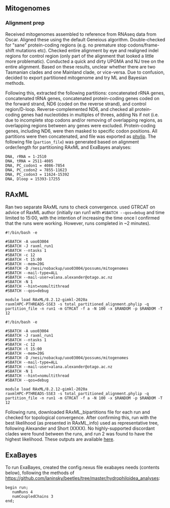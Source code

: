 ## Mitogenomes

### Alignment prep
Received mitogenomes assembled to reference from RNAseq data from Oscar. Aligned these using the default Geneious algorithm. Double-checked for "sane" protein-coding regions (e.g. no premature stop codons/frame-shift mutations etc). Checked entire alignment by eye and realigned indel regions for control region (only part of the alignment that looked a little more problematic). Conducted a quick and dirty UPGMA and NJ tree on the entire alignment. Based on these results, unclear whether there are two Tasmanian clades and one Mainland clade, or vice-versa. Due to confusion, decided to export partitioned mitogenome and try ML and Bayesian methods.  

Following this, extracted the following partitions: concatenated rRNA genes, concatenated tRNA genes, concatenated protein-coding genes coded on the forward strand, ND6 (coded on the reverse strand), and control region/D-loop. Reverse-complemented ND6, and checked all protein-coding genes had nucleotides in multiples of threes, adding Ns if not (i.e. due to incomplete stop codons and/or removing of overlapping regions, as overlapping regions between any genes were excluded. Protein-coding genes, including ND6, were then masked to specific codon positions. All partitions were then concatenated, and file was exported as [phylip](https://github.com/laninsky/possums/blob/main/mitogenomes/data/total_partitioned_alignment.phylip). The following file (`partion_file`) was generated based on alignment order/length for partitioning RAxML and ExaBayes analyses:
```
DNA, rRNA = 1-2510
DNA, tRNA = 2511-4085
DNA, PC_codon1 = 4086-7854
DNA, PC_codon2 = 7855-11623
DNA, PC_codon3 = 11624-15392
DNA, Dloop = 15393-17255
```

## RAxML
Ran two separate RAxML runs to check convergence. used GTRCAT on advice of RaxML author (initially ran run1 with `#SBATCH --qos=debug` and time limited to 15:00, with the intention of increasing the time once I confirmed that the runs were working. However, runs completed in ~2 minutes).
```
#!/bin/bash -e

#SBATCH -A uoo03004 
#SBATCH -J raxml_run1
#SBATCH --ntasks 1
#SBATCH -c 12
#SBATCH -t 15:00
#SBATCH --mem=20G
#SBATCH -D /nesi/nobackup/uoo03004/possums/mitogenomes
#SBATCH --mail-type=ALL
#SBATCH --mail-user=alana.alexander@otago.ac.nz
#SBATCH -N 1
#SBATCH --hint=nomultithread
#SBATCH --qos=debug

module load RAxML/8.2.12-gimkl-2020a
raxmlHPC-PTHREADS-SSE3 -s total_partitioned_alignment.phylip -q partition_file -n run1 -m GTRCAT -f a -N 100 -x $RANDOM -p $RANDOM -T 12
```
```
#!/bin/bash -e

#SBATCH -A uoo03004 
#SBATCH -J raxml_run1
#SBATCH --ntasks 1
#SBATCH -c 12
#SBATCH -t 15:00
#SBATCH --mem=20G
#SBATCH -D /nesi/nobackup/uoo03004/possums/mitogenomes
#SBATCH --mail-type=ALL
#SBATCH --mail-user=alana.alexander@otago.ac.nz
#SBATCH -N 1
#SBATCH --hint=nomultithread
#SBATCH --qos=debug

module load RAxML/8.2.12-gimkl-2020a
raxmlHPC-PTHREADS-SSE3 -s total_partitioned_alignment.phylip -q partition_file -n run1 -m GTRCAT -f a -N 100 -x $RANDOM -p $RANDOM -T 12
```
Following runs, downloaded RAxML_bipartitions file for each run and checked for topological convergence. After confirming this, run with the best likelihood (as presented in RAxML_info) used as representative tree, following Alexander and Short (XXXX). No highly-supported discordant clades were found between the runs, and run 2 was found to have the highest likelihood. These outputs are available [here](https://github.com/laninsky/possums/tree/main/mitogenomes/output).

## ExaBayes
To run ExaBayes, created the config.nexus file exabayes needs (contents below), following the methods of https://github.com/laninsky/beetles/tree/master/hydrophiloidea_analyses:
```
begin run; 
   numRuns 4
   numCoupledChains 3
end;
```
